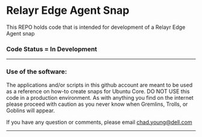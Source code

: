 # Relayr Edge Agent Snap  
This REPO holds code that is intended for development of a Relayr Edge Agent snap  

### Code Status = In Development

-------------------------------------------------------------------------------

### Use of the software:  
The applications and/or scripts in this github account are meant to be used as
a reference on how-to create snaps for Ubuntu Core. DO NOT USE this code in a
production environment. As with anything you find on the internet please proceed
with caution as you never know when Gremlins, Trolls, or Goblins will appear.  

If you have any question or comments, please email <chad.young@dell.com>  

-------------------------------------------------------------------------------
